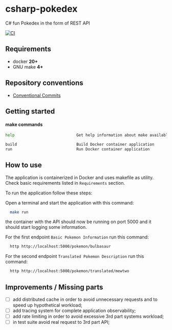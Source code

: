 # csharp-pokedex
C# fun Pokedex in the form of REST API

[![CI](https://github.com/lucazulian/csharp-pokedex/actions/workflows/dotnetcore.yml/badge.svg)](https://github.com/lucazulian/csharp-pokedex/actions/workflows/dotnetcore.yml)

## Requirements
  
  - docker **20+**
  - GNU make **4+**

## Repository conventions

  * [Conventional Commits][1]

  [1]: https://www.conventionalcommits.org/en/v1.0.0/

## Getting started

#### make commands

```bash
help                           Get help information about make available commands

build                          Build Docker container application
run                            Run Docker container application
```

## How to use

The application is containerized in Docker and uses makefile as utility.
Check basic requirements listed in `Requirements` section.

To run the application follow these steps:

Open a terminal and start the application with this command:
```bash
  make run
```
the container with the API should now be running on port 5000 and it should start logging some information.

For the first endpoint `Basic Pokemon Information` run this command:

```bash
  http http://localhost:5000/pokemon/bulbasaur
```

For the second endpoint `Translated Pokemon Description` run this command:
```bash
  http http://localhost:5000/pokemon/translated/mewtwo
```

## Improvements / Missing parts
- [ ] add distributed cache in order to avoid unnecessary requests and to speed up hypothetical workload;
- [ ] add tracing system for complete application observability;
- [ ] add rate limiting in order to avoid excessive 3rd part systems workload;
- [ ] in test suite avoid real request to 3rd part API;
